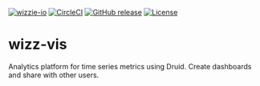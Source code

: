 [![wizzie-io](https://img.shields.io/badge/powered%20by-wizzie.io-F68D2E.svg)](https://github.com/wizzie-io/)
[![CircleCI](https://circleci.com/gh/wizzie-io/wizz-vis/tree/master.svg?style=shield&circle-token=0bca72bea8dc031266ba56b4b17442df01f86224)](https://circleci.com/gh/wizzie-io/wizz-vis/tree/master)
[![GitHub release](https://img.shields.io/github/release/wizzie-io/wizz-vis.svg)](https://github.com/wizzie-io/wizz-vis/releases/latest)
[![License](https://img.shields.io/badge/license-Apache%202.0-blue.svg)](http://www.apache.org/licenses/LICENSE-2.0)

# wizz-vis
Analytics platform for time series metrics using Druid. Create dashboards and share with other users.
